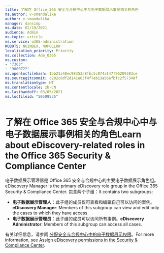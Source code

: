 ```yaml
---
title: 了解在 Office 365 安全与合规中心中与电子数据展示事例相关的角色
ms.author: v-smandalika
author: v-smandalika
manager: dansimp
ms.date: 02/19/2021
audience: Admin
ms.topic: article
ms.service: o365-administration
ROBOTS: NOINDEX, NOFOLLOW
localization_priority: Priority
ms.collection: Adm_O365
ms.custom:
- "7363"
- "9000722"
ms.openlocfilehash: 1bb21a40ec98353a8fbc5c074a147f96209383ce
ms.sourcegitcommit: c202c0df2d141e63f4f7eb13a56efbfc2f57348f
ms.translationtype: HT
ms.contentlocale: zh-CN
ms.lasthandoff: 03/05/2021
ms.locfileid: "50509535"
---
```

# <a name="learn-about-ediscovery-related-roles-in-the-office-365-security--compliance-center"></a><span data-ttu-id="b37b4-102">了解在 Office 365 安全与合规中心中与电子数据展示事例相关的角色</span><span class="sxs-lookup"><span data-stu-id="b37b4-102">Learn about eDiscovery-related roles in the Office 365 Security & Compliance Center</span></span>

<span data-ttu-id="b37b4-103">电子数据展示管理器是 Office 365 安全与合规中心的主要电子数据展示角色组。</span><span class="sxs-lookup"><span data-stu-id="b37b4-103">eDiscovery Manager is the primary eDiscovery role group in the Office 365 Security & Compliance Center.</span></span> <span data-ttu-id="b37b4-104">包含两个子组：</span><span class="sxs-lookup"><span data-stu-id="b37b4-104">It contains two subgroups:</span></span>

- <span data-ttu-id="b37b4-105">**电子数据展示管理人**：此子组的成员仅可查看和编辑自己可以访问的案例。</span><span class="sxs-lookup"><span data-stu-id="b37b4-105">**eDiscovery Manager**: Members of this subgroup can view and edit only the cases to which they have access.</span></span>
- <span data-ttu-id="b37b4-106">**电子数据展示管理员**：此子组的成员可以访问所有事例。</span><span class="sxs-lookup"><span data-stu-id="b37b4-106">**eDiscovery Administrator**: Members of this subgroup can access all cases.</span></span>

<span data-ttu-id="b37b4-107">有关详细信息，请参阅 [分配安全与合规中心中的电子数据展示权限](https://docs.microsoft.com/microsoft-365/compliance/assign-ediscovery-permissions)。</span><span class="sxs-lookup"><span data-stu-id="b37b4-107">For more information, see [Assign eDiscovery permissions in the Security & Compliance Center](https://docs.microsoft.com/microsoft-365/compliance/assign-ediscovery-permissions).</span></span>